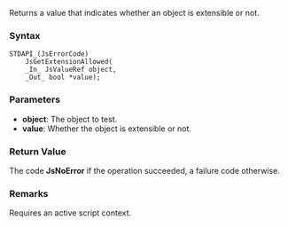 Returns a value that indicates whether an object is extensible or not. 
### Syntax 
```
STDAPI_(JsErrorCode)
    JsGetExtensionAllowed(
    _In_ JsValueRef object,
    _Out_ bool *value);
```
### Parameters 
* __object__: The object to test.
* __value__: Whether the object is extensible or not.

### Return Value 
The code **JsNoError** if the operation succeeded, a failure code otherwise.
### Remarks 
Requires an active script context.

